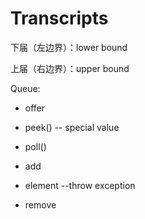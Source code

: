 # Transcripts

下届（左边界）：lower bound

上届（右边界）：upper bound





Queue:

-   offer
-   peek()      -- special value
-   poll()



-   add
-   element   --throw exception
-   remove

